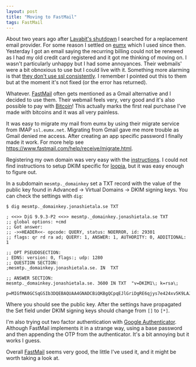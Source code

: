 ```yaml
---
layout: post
title: "Moving to FastMail"
tags: FastMail
---
```


About two years ago after [Lavabit's shutdown][lavabit] I searched for a replacement email provider. For some reason I settled on [eumx][] which I used since then. Yesterday I got an email saying the recurring billing could not be renewed as I had my old credit card registered and it got me thinking of moving on. I wasn't particularly unhappy but I had some annoyances. Their webmails' were a bit obnoxious to use but I could live with it. Something more alarming is that [they don't use ssl consistently][eumx_support]. I remember I pointed out this to them but at the moment it's not fixed (or the error has returned).

Whatever. [FastMail][] often gets mentioned as a Gmail alternative and I decided to use them. Their webmail feels very, very good and it's also possible to pay with [Bitcoin][]! This actually marks the first real purchase I've made with bitcoins and it was all very painless.

It was easy to migrate my mail from eumx by using their migrate service from IMAP `ssl.eumx.net`. Migrating from Gmail gave me more trouble as Gmail denied me access. After creating an app specific password I finally made it work. For more help see <https://www.fastmail.com/help/receive/migrate.html>.

Registering my own domain was very easy with the [instructions][domain]. I could not find instructions to setup DKIM specific for [loopia][], but it was easy enough to figure out.

In a subdomain `mesmtp._domainkey` set a TXT record with the value of the public key found in Advanced -> Virtual Domains -> DKIM signing keys.  You can check the settings with `dig`:

```{.bash}
$ dig mesmtp._domainkey.jonashietala.se TXT

; <<>> DiG 9.9.3-P2 <<>> mesmtp._domainkey.jonashietala.se TXT
;; global options: +cmd
;; Got answer:
;; ->>HEADER<<- opcode: QUERY, status: NOERROR, id: 29301
;; flags: qr rd ra ad; QUERY: 1, ANSWER: 1, AUTHORITY: 0, ADDITIONAL: 1

;; OPT PSEUDOSECTION:
; EDNS: version: 0, flags:; udp: 1280
;; QUESTION SECTION:
;mesmtp._domainkey.jonashietala.se. IN	TXT

;; ANSWER SECTION:
mesmtp._domainkey.jonashietala.se. 3600	IN TXT	"v=DKIM1\; k=rsa\; 
    p=MIGfMA0GCSqGSIb3DQEBAQUAA4GNADCBiQKBgQCpqEJlGriDgRE6qjys7e424xv5K9LAJrvTQ8/K8Lj4h
```

Where you should see the public key. After the settings have propagated the Set field under DKIM signing keys should change from `[]` to `[*]`.

I'm also trying out two factor authentication with [Google Authenticator][gauth]. Although FastMail implements it in a strange way, using a base password and then appending the OTP from the authenticator. It's a bit annoying but it works I guess.

Overall [FastMail][] seems very good, the little I've used it, and it might be worth taking a look at.

[lavabit]: https://en.wikipedia.org/wiki/Lavabit "Lavabit's history"
[eumx]: http://www.eumx.net "eumx.net"
[eumx_support]: http://www.eumx.net/contact.php "eumx.net support"
[FastMail]: https://www.fastmail.com/ "FastMail"
[bitcoin]: https://en.wikipedia.org/wiki/Bitcoin "Bitcoin"
[loopia]: https://loopia.se "Loopia"
[domain]: https://www.fastmail.com/help/receive/domains.html "Custom domain with FastMail"
[gauth]: https://en.wikipedia.org/wiki/Google_Authenticator "Google Authenticator"


